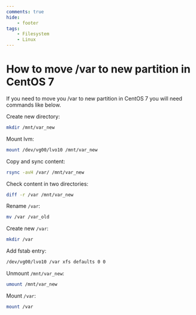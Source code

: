 ```yaml
---
comments: true
hide:
    - footer
tags:
    - Filesystem
    - Linux
---
```

# How to move /var to new partition in CentOS 7

If you need to move you /var to new partition in CentOS 7 you will need commands like below.

Create new directory:  

``` bash
mkdir /mnt/var_new
```

Mount lvm:  

``` bash
mount /dev/vg00/lvo10 /mnt/var_new
```

Copy and sync content:  

``` bash
rsync -avH /var/ /mnt/var_new
```

Check content in two directories:  

``` bash
diff -r /var /mnt/var_new
```

Rename `/var`:  

``` bash
mv /var /var_old
```

Create new `/var`:  

``` bash
mkdir /var
```

Add fstab entry:  

``` bash
/dev/vg00/lvo10 /var xfs defaults 0 0
```

Unmount `/mnt/var_new`:  

``` bash
umount /mnt/var_new
```

Mount `/var`:  

``` bash
mount /var
```
